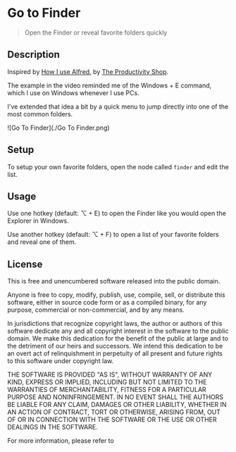 # Go to Finder

> Open the Finder or reveal favorite folders quickly

## Description

Inspired by [How I use Alfred.](https://youtu.be/4YreMtfehE4?t=1276) by [The Productivity Shop](https://www.youtube.com/channel/UCwT-01b-VJ0U3dViux7beeg).

The example in the video reminded me of the Windows + E command, which I use on Windows whenever I use PCs.

I've extended that idea a bit by a quick menu to jump directly into one of the most common folders.

![Go To Finder](./Go To Finder.png)

## Setup

To setup your own favorite folders, open the node called `finder` and edit the list.

## Usage

Use one hotkey (default: ⌥ + E) to open the Finder like you would open the Explorer in Windows.

Use another hotkey (default: ⌥ + F) to open a list of your favorite folders and reveal one of them.

## License

This is free and unencumbered software released into the public domain.

Anyone is free to copy, modify, publish, use, compile, sell, or distribute this software, either in source code form or as a compiled binary, for any purpose, commercial or non-commercial, and by any means.

In jurisdictions that recognize copyright laws, the author or authors of this software dedicate any and all copyright interest in the software to the public domain. We make this dedication for the benefit of the public at large and to the detriment of our heirs and successors. We intend this dedication to be an overt act of relinquishment in perpetuity of all present and future rights to this software under copyright law.

THE SOFTWARE IS PROVIDED "AS IS", WITHOUT WARRANTY OF ANY KIND, EXPRESS OR IMPLIED, INCLUDING BUT NOT LIMITED TO THE WARRANTIES OF MERCHANTABILITY, FITNESS FOR A PARTICULAR PURPOSE AND NONINFRINGEMENT. IN NO EVENT SHALL THE AUTHORS BE LIABLE FOR ANY CLAIM, DAMAGES OR OTHER LIABILITY, WHETHER IN AN ACTION OF CONTRACT, TORT OR OTHERWISE, ARISING FROM, OUT OF OR IN CONNECTION WITH THE SOFTWARE OR THE USE OR OTHER DEALINGS IN THE SOFTWARE.

For more information, please refer to